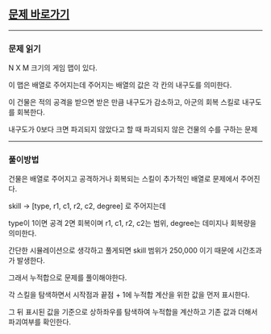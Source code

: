 ## [문제 바로가기](https://programmers.co.kr/learn/courses/30/lessons/92344)

---

### 문제 읽기

N X M 크기의 게임 맵이 있다.

이 맵은 배열로 주어지는데 주어지는 배열의 값은 각 칸의 내구도를 의미한다.

이 건물은 적의 공격을 받으면 받은 만큼 내구도가 감소하고, 아군의 회복 스킬로 내구도를 회복한다.

내구도가 0보다 크면 파괴되지 않았다고 할 때 파괴되지 않은 건물의 수를 구하는 문제

---

### 풀이방법

건물은 배열로 주어지고 공격하거나 회복되는 스킬이 추가적인 배열로 문제에서 주어진다.

skill -> [type, r1, c1, r2, c2, degree] 로 주어지는데

type이 1이면 공격 2면 회복이며 r1, c1, r2, c2는 범위, degree는 데미지나 회복량을 의미한다.

간단한 시뮬레이션으로 생각하고 풀게되면 skill 범위가 250,000 이기 때문에 시간초과가 발생한다.

그래서 누적합으로 문제를 풀이해야한다.

각 스킬을 탐색하면서 시작점과 끝점 + 1에 누적합 계산을 위한 값을 먼저 표시한다.

그 뒤 표시된 값을 기준으로 상하좌우를 탐색하여 누적합을 계산하고 기존 값과 더해서 파괴여부를 확인한다.
